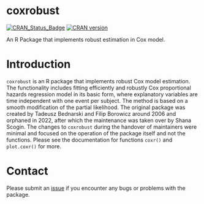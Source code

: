 # coxrobust 

 [![CRAN_Status_Badge](http://www.r-pkg.org/badges/version/coxrobust)](https://CRAN.R-project.org/package=coxrobust)
 [![CRAN version](https://www.r-pkg.org/badges/version/coxrobust)](https://CRAN.R-project.org/package=coxrobust)


An R Package that implements robust estimation in Cox model. 

# Introduction
`coxrobust` is an R package that implements robust Cox model estimation. The functionality includes fitting efficiently and robustly Cox proportional hazards regression model in its basic form, where explanatory variables are time independent with one event per subject.  The method is based on a smooth modification of the partial likelihood. The original package was created by Tadeusz Bednarski and Filip Borowicz around 2006 and orphaned in 2022, after which the maintenance was taken over by Shana Scogin. The changes to `coxrobust` during the handover of maintainers were minimal and focused on the operation of the package itself and not the functions. Please see the documentation for functions `coxr()` and `plot.coxr()` for more.


# Contact
Please submit an [issue](https://github.com/ShanaScogin/coxrobust/issues) if you encounter any bugs or problems with the package.

